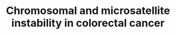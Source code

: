 ---
annotations:
- id: PW:0000612
  parent: disease pathway
  type: Pathway Ontology
  value: colorectal cancer pathway
- id: PW:0000292
  parent: regulatory pathway
  type: Pathway Ontology
  value: altered DNA repair pathway
- id: PW:0000605
  parent: disease pathway
  type: Pathway Ontology
  value: cancer pathway
- id: CL:0000066
  parent: animal cell
  type: Cell Type Ontology
  value: epithelial cell
- id: DOID:9256
  parent: disease of cellular proliferation
  type: Disease Ontology
  value: colorectal cancer
- id: PW:0000598
  parent: signaling pathway
  type: Pathway Ontology
  value: altered Wnt signaling pathway
authors:
- Khanspers
- Egonw
- AMTan
- Fehrhart
- Eweitz
citedin:
- link: PMC12174437
  title: Serum extracellular vesicle microRNAs as potential biomarkers to predict
    pembrolizumab response and prognosis in metastatic non-small cell lung cancer
    patients (2025)
- link: PMC11930991
  title: A bioinformatics approach combined with experimental validation analyzes
    the efficacy of azithromycin in treating SARS-CoV-2 infection in patients with
    IPF and COPD (2025)
communities:
- CPTAC
description: 'CRC arises from the colorectal epithelium as a result of the accumulation
  of genetic alterations in defined oncogenes and tumour suppressor genes (TSG). Two
  major mechanisms of genomic instability have been identified in sporadic CRC progression.
  The first, known as chromosomal instability (CIN), results from a series of genetic
  changes that involve the activation of oncogenes such as K-ras and inactivation
  of TSG such as p53, DCC/Smad4, and APC. The second, known as  microsatellite instability
  (MSI), results from inactivation of the DNA mismatch repair genes MLH1 and/or MSH2
  by hypermethylation of their promoter, and secondary mutation of genes with coding
  microsatellites, such as transforming growth factor receptor II (TGF-RII) and BAX.
  Hereditary syndromes have germline mutations in specific genes (mutation in the
  tumour suppressor gene APC on chromosome 5q in FAP, mutated DNA mismatch repair
  genes in HNPCC).  This pathway is based on information from [KEGG](http://www.genome.jp/dbget-bin/www_bget?map05210).  The
  most common mutation in colon cancer is inactivation of APC. When APC does not have
  an inactivating mutation, frequently there are activating mutations in β-catenin.
  In order for cancer to develop, both alleles must be mutated. Mutations in APC or
  β-catenin must be followed by other mutations to become cancerous; however, in carriers
  of an APC inactivating mutations, the risk of colorectal cancer by age 40 is almost
  100%.  The impact of KRAS mutations is heavily dependent on the order of mutations.
  Primary KRAS mutations generally lead to a self-limiting hyperplastic or borderline
  lesion, but if they occur after a previous APC mutation it often progresses to cancer.
  KRAS mutation is predictive of a very poor response to panitumumab and cetuximab
  therapy in colorectal cancer. Currently, the most reliable way to predict whether
  a colorectal cancer patient will respond to one of the EGFR-inhibiting drugs is
  to test for certain “activating” mutations in the gene that encodes KRAS, which
  occurs in 30%–50% of colorectal cancers. Studies show patients whose tumors express
  the mutated version of the KRAS gene will not respond to cetuximab or panitumumab.
  Source: [Wikipedia](https://en.wikipedia.org/wiki/KRAS#Colorectal_cancer).  DCC
  can be considered a conditional tumor suppressor gene as well as a conditional oncogene.
  When DCC is present and not activated by netrin it is proapoptotic, and represses
  tumor formation. When DCC is present and netrin-activated it promotes cell survival,
  acting as an oncoprotein. One of the most frequent genetic abnormalities that occur
  in advanced colorectal cancer is loss of heterozygosity (LOH) of DCC in region 18q21.
  Source: [Wikipedia](https://en.wikipedia.org/wiki/Deleted_in_Colorectal_Cancer).  [de
  Miranda et al](https://www.ncbi.nlm.nih.gov/pubmed/25736321) suggest that TGFβ signaling
  remains active in some CRC cells with MSI mutations in the TGFBR2 gene, because
  the mutated gene still expresses a functional protein.   Aberrant overexpression
  of cyclooxygenase-2 (COX-2) is thought to have an important role in development
  of CRC. The tumorigenic effects of COX-2 can be attributed to the production of
  PGE2; increased levels of PGE2 have been reported in colorectal adenomas as well
  as carcinomas. COX-2 and PGE2 regulate proliferation, survival, migration, and invasion
  in colorectal tumors. Source: [Pino et al](https://www.ncbi.nlm.nih.gov/pubmed/20420946).
  Phosphorylation sites were added based on information from PhosphoSitePlus (R),
  www.phosphosite.org.  Proteins on this pathway have targeted assays available via
  the [CPTAC Assay Portal](https://assays.cancer.gov/available_assays?wp_id=WP4216).'
last-edited: 2025-02-27
ndex: ccc791b2-8b69-11eb-9e72-0ac135e8bacf
organisms:
- Homo sapiens
redirect_from:
- /index.php/Pathway:WP4216
- /instance/WP4216
- /instance/WP4216_r137063
revision: r137063
schema-jsonld:
- '@context': https://schema.org/
  '@id': https://wikipathways.github.io/pathways/WP4216.html
  '@type': Dataset
  creator:
    '@type': Organization
    name: WikiPathways
  description: 'CRC arises from the colorectal epithelium as a result of the accumulation
    of genetic alterations in defined oncogenes and tumour suppressor genes (TSG).
    Two major mechanisms of genomic instability have been identified in sporadic CRC
    progression. The first, known as chromosomal instability (CIN), results from a
    series of genetic changes that involve the activation of oncogenes such as K-ras
    and inactivation of TSG such as p53, DCC/Smad4, and APC. The second, known as  microsatellite
    instability (MSI), results from inactivation of the DNA mismatch repair genes
    MLH1 and/or MSH2 by hypermethylation of their promoter, and secondary mutation
    of genes with coding microsatellites, such as transforming growth factor receptor
    II (TGF-RII) and BAX. Hereditary syndromes have germline mutations in specific
    genes (mutation in the tumour suppressor gene APC on chromosome 5q in FAP, mutated
    DNA mismatch repair genes in HNPCC).  This pathway is based on information from
    [KEGG](http://www.genome.jp/dbget-bin/www_bget?map05210).  The most common mutation
    in colon cancer is inactivation of APC. When APC does not have an inactivating
    mutation, frequently there are activating mutations in β-catenin. In order for
    cancer to develop, both alleles must be mutated. Mutations in APC or β-catenin
    must be followed by other mutations to become cancerous; however, in carriers
    of an APC inactivating mutations, the risk of colorectal cancer by age 40 is almost
    100%.  The impact of KRAS mutations is heavily dependent on the order of mutations.
    Primary KRAS mutations generally lead to a self-limiting hyperplastic or borderline
    lesion, but if they occur after a previous APC mutation it often progresses to
    cancer. KRAS mutation is predictive of a very poor response to panitumumab and
    cetuximab therapy in colorectal cancer. Currently, the most reliable way to predict
    whether a colorectal cancer patient will respond to one of the EGFR-inhibiting
    drugs is to test for certain “activating” mutations in the gene that encodes KRAS,
    which occurs in 30%–50% of colorectal cancers. Studies show patients whose tumors
    express the mutated version of the KRAS gene will not respond to cetuximab or
    panitumumab. Source: [Wikipedia](https://en.wikipedia.org/wiki/KRAS#Colorectal_cancer).  DCC
    can be considered a conditional tumor suppressor gene as well as a conditional
    oncogene. When DCC is present and not activated by netrin it is proapoptotic,
    and represses tumor formation. When DCC is present and netrin-activated it promotes
    cell survival, acting as an oncoprotein. One of the most frequent genetic abnormalities
    that occur in advanced colorectal cancer is loss of heterozygosity (LOH) of DCC
    in region 18q21. Source: [Wikipedia](https://en.wikipedia.org/wiki/Deleted_in_Colorectal_Cancer).  [de
    Miranda et al](https://www.ncbi.nlm.nih.gov/pubmed/25736321) suggest that TGFβ
    signaling remains active in some CRC cells with MSI mutations in the TGFBR2 gene,
    because the mutated gene still expresses a functional protein.   Aberrant overexpression
    of cyclooxygenase-2 (COX-2) is thought to have an important role in development
    of CRC. The tumorigenic effects of COX-2 can be attributed to the production of
    PGE2; increased levels of PGE2 have been reported in colorectal adenomas as well
    as carcinomas. COX-2 and PGE2 regulate proliferation, survival, migration, and
    invasion in colorectal tumors. Source: [Pino et al](https://www.ncbi.nlm.nih.gov/pubmed/20420946).
    Phosphorylation sites were added based on information from PhosphoSitePlus (R),
    www.phosphosite.org.  Proteins on this pathway have targeted assays available
    via the [CPTAC Assay Portal](https://assays.cancer.gov/available_assays?wp_id=WP4216).'
  keywords:
  - AKT1
  - AKT2
  - AKT3
  - APC
  - APC2
  - APPL1
  - ARAF
  - AXIN1
  - AXIN2
  - Arachidonic acid
  - BAD
  - BAK1
  - BAX
  - BBC3
  - BCL2
  - BCL2L11
  - BIRC5
  - BRAF
  - CASP3
  - CASP9
  - CCND1
  - CDKN1A
  - CSNK1A1
  - CSNK1A1L
  - CTNNB1
  - CYCS
  - DCC
  - DDB2
  - EXOC2
  - FOS
  - GADD45A
  - GADD45B
  - GADD45G
  - GSK3B
  - JUN
  - KRAS
  - LEF1
  - MAP2K1
  - MAPK1
  - MAPK10
  - MAPK3
  - MAPK8
  - MAPK9
  - MLH1
  - MSH2
  - MSH3
  - MSH6
  - MYC
  - NTN1
  - PGE2
  - PGH2
  - PMAIP1
  - POLK
  - PTGS2
  - RAC1
  - RAC2
  - RAC3
  - RAF1
  - RALA
  - RALB
  - RALGDS
  - REL
  - RHOA
  - SMAD2
  - SMAD3
  - SMAD4
  - TBK1
  - TCF7
  - TCF7L1
  - TCF7L2
  - TGFB1
  - TGFB2
  - TGFB3
  - TGFBR1
  - TGFBR2
  - TP53
  license: CC0
  name: 'Chromosomal and microsatellite instability in colorectal cancer '
seo: CreativeWork
title: 'Chromosomal and microsatellite instability in colorectal cancer '
wpid: WP4216
---